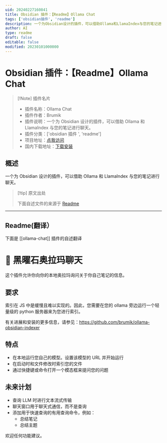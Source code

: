 ```yaml
---
uid: 20240227160841
title: Obsidian 插件：【Readme】Ollama Chat
tags: ['obsidian插件', 'readme']
description: 一个为Obsidian设计的插件，可以借助Ollama和LlamaIndex与您的笔记进行聊天。
author: AI
type: readme
draft: false
editable: false
modified: 20230101000000
---
```


# Obsidian 插件：【Readme】Ollama Chat

> [!Note] 插件名片
> - 插件名称：Ollama Chat
> - 插件作者：Brumik
> - 插件说明：一个为 Obsidian 设计的插件，可以借助 Ollama 和 LlamaIndex 与您的笔记进行聊天。
> - 插件分类：['obsidian 插件 ', 'readme']
> - 项目地址：[点我访问](https://github.com/brumik/obsidian-ollama-chat)
> - 国内下载地址：[下载安装](https://pkmer.cn/products/plugin/pluginMarket/?ollama-chat)

## 概述

一个为 Obsidian 设计的插件，可以借助 Ollama 和 LlamaIndex 与您的笔记进行聊天。

> [!tip] 原文出处
>
>下面自述文件的来源于 [Readme](https://ghproxy.net/https://raw.githubusercontent.com/brumik/obsidian-ollama-chat/main/README.md)

---

## Readme(翻译）

下面是 [[ollama-chat]] 插件的自述翻译

# 🦙 黑曜石奥拉玛聊天

这个插件允许你向你的本地奥拉玛询问关于你自己笔记的信息。

## 要求

索引在 JS 中是缓慢且难以实现的。因此，您需要在您的 ollama 旁边运行一个轻量级的 python 服务器来为您进行索引。

有关进展和安装的更多信息，请参见：<https://github.com/brumik/ollama-obsidian-indexer>

## 特点

- 在本地运行您自己的模型。设置该模型的 URL 并开始运行
- 在启动时和文件修改时索引您的文件
- 通过快捷键或命令打开一个模态框来提问您的问题

## 未来计划

- 查询 LLM 时进行文本流式传输
- 聊天窗口用于聊天式通信，而不是查询
- 添加用于快速查询的有用查询命令，例如：
	- 总结笔记
	- 总结主题

欢迎任何功能建议。
